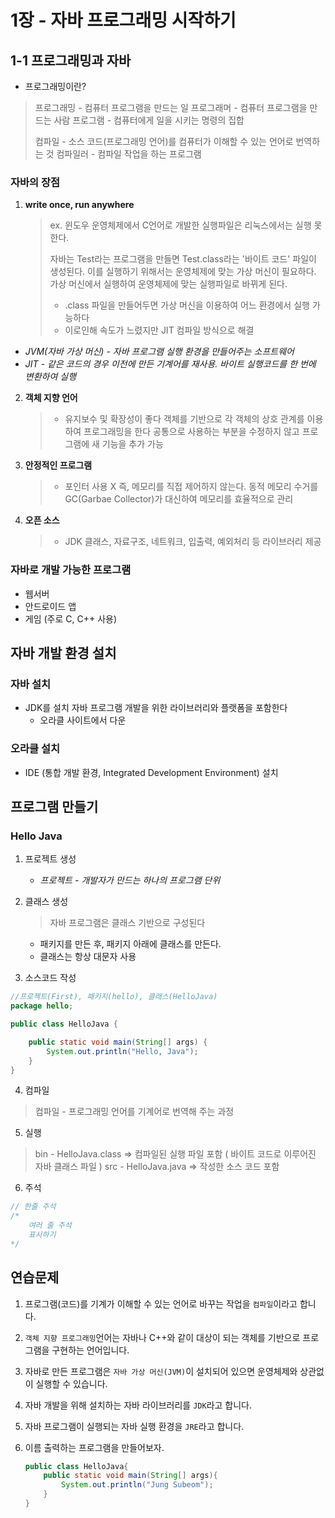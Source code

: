 # 1장 - 자바 프로그래밍 시작하기

## 1-1 프로그래밍과 자바

- 프로그래밍이란?

> 프로그래밍 - 컴퓨터 프로그램을 만드는 일
> 프로그래머 - 컴퓨터 프로그램을 만드는 사람
> 프로그램 - 컴퓨터에게 일을 시키는 명령의 집합
>
> 컴파일 - 소스 코드(프로그래밍 언어)를 컴퓨터가 이해할 수 있는 언어로 번역하는 것
> 컴파일러 - 컴파일 작업을 하는 프로그램

### 자바의 장점

1. **write once, run anywhere**

   > ex. 윈도우 운영체제에서 C언어로 개발한 실행파일은 리눅스에서는 실행 못한다.
   >
   > 자바는 Test라는 프로그램을 만들면 Test.class라는 '바이트 코드' 파일이 생성된다. 이를 실행하기 위해서는 운영체제에 맞는 가상 머신이 필요하다.
   > 가상 머신에서 실행하여 운영체제에 맞는 실행파일로 바뀌게 된다.
   >
   > - .class 파일을 만들어두면 가상 머신을 이용하여 어느 환경에서 실행 가능하다
   > - 이로인해 속도가 느렸지만 JIT 컴파일 방식으로 해결

- _JVM(자바 가상 머신) - 자바 프로그램 실행 환경을 만들어주는 소프트웨어_
- _JIT - 같은 코드의 경우 이전에 만든 기계어를 재사용. 바이트 실행코드를 한 번에 변환하여 실행_



2. **객체 지향 언어**

   > - 유지보수 및 확장성이 좋다
   >   객체를 기반으로 각 객체의 상호 관계를 이용하여 프로그래밍을 한다
   >   공통으로 사용하는 부분을 수정하지 않고 프로그램에 새 기능을 추가 가능



3. **안정적인 프로그램**

   > - 포인터 사용 X 
   >   즉, 메모리를 직접 제어하지 않는다.
   >   동적 메모리 수거를 GC(Garbae Collector)가 대신하여 메모리를 효율적으로 관리



4. **오픈 소스**

   > - JDK
   >   클래스, 자료구조, 네트워크, 입출력, 예외처리 등 라이브러리 제공



### 자바로 개발 가능한 프로그램

- 웹서버
- 안드로이드 앱
- 게임 (주로 C, C++ 사용)



## 자바 개발 환경 설치

### 자바 설치

- JDK를 설치
  자바 프로그램 개발을 위한 라이브러리와 플랫폼을 포함한다
  - 오라클 사이트에서 다운

### 오라클 설치

- IDE (통합 개발 환경, Integrated Development Environment) 설치



## 프로그램 만들기

### Hello Java

1. 프로젝트 생성

   - _프로젝트 - 개발자가 만드는 하나의 프로그램 단위_

2. 클래스 생성

   > 자바 프로그램은 클래스 기반으로 구성된다

   - 패키지를 만든 후, 패키지 아래에 클래스를 만든다.
   - 클래스는 항상 대문자 사용

3. 소스코드 작성

```java
//프로젝트(First), 패키지(hello), 클래스(HelloJava)
package hello;

public class HelloJava {

	public static void main(String[] args) {
		System.out.println("Hello, Java");
	}
}
```

4. 컴파일

> 컴파일 - 프로그래밍 언어를 기계어로 번역해 주는 과정

5. 실행

> bin - HelloJava.class => 컴파일된 실행 파일 포함 ( 바이트 코드로 이루어진 자바 클래스 파일 )
> src - HelloJava.java => 작성한 소스 코드 포함

6. 주석

```java
// 한줄 주석
/*
	여러 줄 주석
	표시하기
*/
```

## 연습문제

1. 프로그램(코드)를 기계가 이해할 수 있는 언어로 바꾸는 작업을 ```컴파일```이라고 합니다.

2. ```객체 지향 프로그래밍```언어는 자바나 C++와 같이 대상이 되는 객체를 기반으로 프로그램을 구현하는 언어입니다.

3. 자바로 만든 프로그램은 ```자바 가상 머신(JVM)```이 설치되어 있으면 운영체제와 상관없이 실행할 수 있습니다.

4. 자바 개발을 위해 설치하는 자바 라이브러리를 ```JDK```라고 합니다.

5. 자바 프로그램이 실행되는 자바 실행 환경을 ```JRE```라고 합니다.

6. 이름 출력하는 프로그램을 만들어보자.

   ```java
   public class HelloJava{
       public static void main(String[] args){
           System.out.println("Jung Subeom");
       }
   }
   ```

   